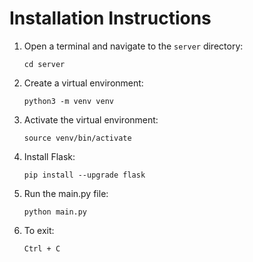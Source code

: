 # Installation Instructions

1. Open a terminal and navigate to the `server` directory:
    ```
    cd server
    ```

2. Create a virtual environment:
    ```
    python3 -m venv venv
    ```

3. Activate the virtual environment:
    ```
    source venv/bin/activate
    ```

4. Install Flask:
    ```
    pip install --upgrade flask
    ```

5. Run the main.py file:
    ```
    python main.py
    ```

6. To exit:
    ```
    Ctrl + C
    ```